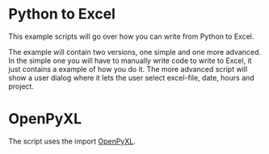 Python to Excel
================

This example scripts will go over how you can write from Python to Excel.

The example will contain two versions, one simple and one more advanced.
In the simple one you will have to manually write code to write to Excel, it just contains a example of how you do it.
The more advanced script will show a user dialog where it lets the user select excel-file, date, hours and project. 

OpenPyXL
===========

The script uses the import [OpenPyXL](https://openpyxl.readthedocs.org/en/default/).